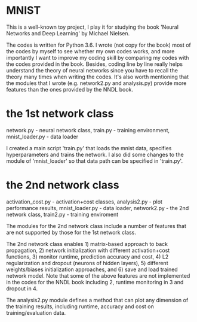 # MNIST
This is a well-known toy project, I play it for studying the book 'Neural Networks and Deep Learning' by Michael Nielsen. 

The codes is written for Python 3.6. I wrote (not copy for the book) most of the codes by myself to see whether my own codes works, and more importantly I want to improve my coding skill by comparing my codes with the codes provided in the book. Besides, coding line by line really helps understand the theory of neural networks since you have to recall the theory many times when writing the codes. It's also worth mentioning that the modules that I wrote (e.g. network2.py and analysis.py) provide more features than the ones provided by the NNDL book.

# the 1st network class
network.py - neural network class, 
train.py - training environment, 
mnist_loader.py - data loader

I created a main script 'train.py' that loads the mnist data, specifies hyperparameters and trains the network. I also did some changes to the module of 'mnist_loader' so that data path can be specified in 'train.py'. 

# the 2nd network class
activation_cost.py - activation+cost classes, 
analysis2.py - plot performance results, 
mnist_loader.py - data loader, 
network2.py - the 2nd network class, 
train2.py - training enviroment

The modules for the 2nd network class include a number of features that are not supported by those for the 1st network class. 

The 2nd network class enables 1) matrix-based approach to back propagation, 2) network initialization with different activation+cost functions, 3) monitor runtime, prediction accuracy and cost, 4) L2 regularization and dropout (neurons of hidden layers), 5) different weights/biases initialization approaches, and 6) save and load trained network model. Note that some of the above features are not implemented in the codes for the NNDL book including 2, runtime monitoring in 3 and dropout in 4. 

The analysis2.py module defines a method that can plot any dimension of the training results, including runtime, accuracy and cost on training/evaluation data.
